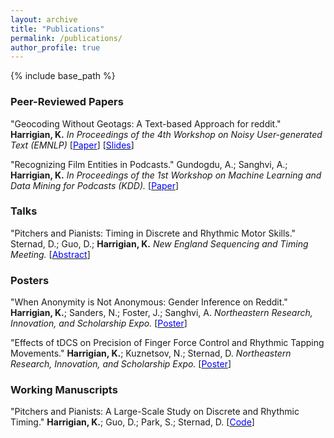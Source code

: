 ```yaml
---
layout: archive
title: "Publications"
permalink: /publications/
author_profile: true
---
```


{% include base_path %}

### __Peer-Reviewed Papers__

   "Geocoding Without Geotags: A Text-based Approach for reddit." **Harrigian, K.** *In Proceedings of the 4th Workshop on Noisy User-generated Text (EMNLP)* [[<span style="color:blue">Paper</span>](http://aclweb.org/anthology/W18-6103)] [[<span style="color:blue">Slides</span>](https://kharrigian.github.io/files/WNUT_Talk.pdf)]

   "Recognizing Film Entities in Podcasts." Gundogdu, A.; Sanghvi, A.; **Harrigian, K.** *In Proceedings of the 1st Workshop on Machine Learning and Data Mining for Podcasts (KDD).*  [[<span style="color:blue">Paper</span>](https://arxiv.org/abs/1809.08711)]

### __Talks__

   "Pitchers and Pianists: Timing in Discrete and Rhythmic Motor Skills." Sternad, D.; Guo, D.; **Harrigian, K.** *New England Sequencing and Timing Meeting.* [[<span style="color:blue">Abstract</span>](https://musicdynamicslab.uconn.edu/wp-content/uploads/sites/433/2017/01/NEST17_Schedule.pdf)]

### __Posters__

   "When Anonymity is Not Anonymous: Gender Inference on Reddit." **Harrigian, K.**; Sanders, N.; Foster, J.; Sanghvi, A. *Northeastern Research, Innovation, and Scholarship Expo.* [[<span style="color:blue">Poster</span>](https://www.northeastern.edu/rise/presentations/when-anonymity-is-not-anonymous-gender-inference-on-reddit/)]

   "Effects of tDCS on Precision of Finger Force Control and Rhythmic Tapping Movements." **Harrigian, K.**; Kuznetsov, N.; Sternad, D. *Northeastern Research, Innovation, and Scholarship Expo.* [[<span style="color:blue">Poster</span>](https://www.researchgate.net/publication/281032251_Effects_of_tDCS_on_Precision_of_Finger_Force_Control_and_Rhythmic_Tapping_Movements)]

### __Working Manuscripts__

   "Pitchers and Pianists: A Large-Scale Study on Discrete and Rhythmic Timing." **Harrigian, K.**; Guo, D.; Park, S.; Sternad, D. [[<span style="color:blue">Code</span>](https://github.com/kharrigian/pitchers-and-pianists)]
